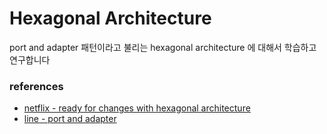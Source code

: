 # Hexagonal Architecture 

port and adapter 패턴이라고 불리는 hexagonal architecture 에 대해서 학습하고 연구합니다

### references

- [netflix - ready for changes with hexagonal architecture](https://netflixtechblog.com/ready-for-changes-with-hexagonal-architecture-b315ec967749)
- [line - port and adapter](https://engineering.linecorp.com/ko/blog/port-and-adapter-architecture/)